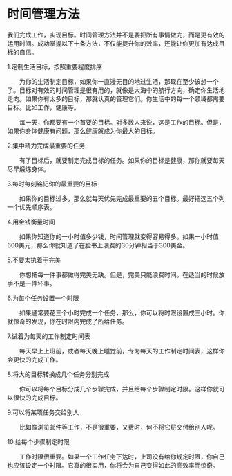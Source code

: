 # 时间管理方法

我们完成工作，实现目标。时间管理方法并不是要把所有事情做完，而是更有效的运用时间。成功掌握以下十条方法，不仅能提升你的效率，还能让你更加有达成目标的自信。

1.定制生活目标，按照重要程度排序

　　为你的生活制定目标，如果你一直漫无目的地过生活，那现在至少该想一个了。目标对有效的时间管理是很有用的，就像是大海中的航行方向，确定你生活地走向。如果你有太多的目标，那就认真的管理它们。你生活中的每一个领域都需要目标。比如工作，健康等。

　　每一天，你都要有一个首要的目标。对多数人来说，这是工作的目标。但是，如果你身体健康有问题，那么健康就成为你最大的目标。

2.集中精力完成最重要的任务

　　有了目标后，就要制定完成目标的任务。如果你的目标是健康，那你就要每天尽早煅炼身体。

3.每时每刻铭记你的最重要的目标

　　如果你的目标过多，那么就每天优先完成最重要的五个目标。最好把这五个列一个优先顺序表。

4.用金钱衡量时间

　　如果你知道你的一小时值多少钱，时间管理就变得容易得多。如果一小时值600美元，那么你就知道了在脸书上浪费的30分钟相当于300美金。

5.不要太执着于完美

　　你想把每一件事都做得完美无缺。但是，完美只能浪费时间。在适当的时候放手不是一件坏事。

6.为每个任务设置一个时限

　　如果通常要花三个小时完成一个任务，那么，你可以将时限设置成三小时。你就惊奇的发现，你在时限内完成了所给任务。

7.试着为每天的工作制定时间表

　　每天早上上班前，或者每天晚上睡觉前，专为每天的工作制定时间表，这样你会更快的完成工作。

8.将大的目标转换成几个任务分别完成

　　你可以将每个目标分成几个步骤完成，并且给每个步骤制定时限。这样你就可以很快的完成目标。

9.可以将某项任务交给别人

　　比如像浏览邮件等工作，不是很重要，又费时，何不将它将交付给别人呢。

10.给每个步骤制定时限

　　工作时限很重要。如果一个工作任务下达时，上司没有给你规定时限，你自己也应该设定一个时限。它真的很实用，你将会为自己变得如此的高效率而惊奇。
